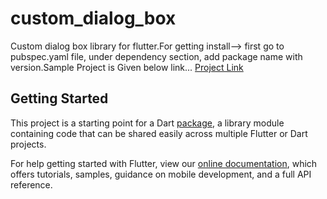 # custom_dialog_box

Custom dialog box library for flutter.For getting install--> first go to pubspec.yaml file, under dependency section, add package name with version.Sample Project is Given below link... [Project Link](https://github.com/maksudur-rahman/dialog_testfrom_package)

## Getting Started

This project is a starting point for a Dart
[package](https://flutter.dev/developing-packages/),
a library module containing code that can be shared easily across
multiple Flutter or Dart projects.

For help getting started with Flutter, view our 
[online documentation](https://flutter.dev/docs), which offers tutorials, 
samples, guidance on mobile development, and a full API reference.
